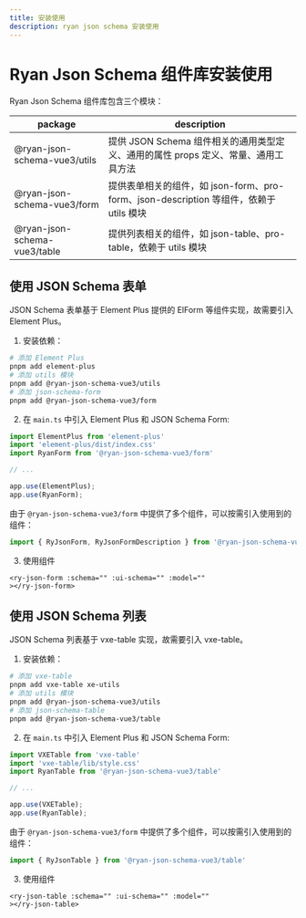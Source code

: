 ```yaml
---
title: 安装使用
description: ryan json schema 安装使用
---
```


# Ryan Json Schema 组件库安装使用

Ryan Json Schema 组件库包含三个模块：

| package                      | description                                                      |
|------------------------------|------------------------------------------------------------------|
| @ryan-json-schema-vue3/utils | 提供 JSON Schema 组件相关的通用类型定义、通用的属性 props 定义、常量、通用工具方法              |
| @ryan-json-schema-vue3/form  | 提供表单相关的组件，如 json-form、pro-form、json-description 等组件，依赖于 utils 模块 |
| @ryan-json-schema-vue3/table | 提供列表相关的组件，如 json-table、pro-table，依赖于 utils 模块                    |

## 使用 JSON Schema 表单

JSON Schema 表单基于 Element Plus 提供的 ElForm 等组件实现，故需要引入 Element Plus。

1. 安装依赖：

```bash
# 添加 Element Plus
pnpm add element-plus
# 添加 utils 模块
pnpm add @ryan-json-schema-vue3/utils
# 添加 json-schema-form
pnpm add @ryan-json-schema-vue3/form
```

2. 在 `main.ts` 中引入 Element Plus 和 JSON Schema Form:

```typescript
import ElementPlus from 'element-plus'
import 'element-plus/dist/index.css'
import RyanForm from '@ryan-json-schema-vue3/form'

// ...

app.use(ElementPlus);
app.use(RyanForm);
```

由于 `@ryan-json-schema-vue3/form` 中提供了多个组件，可以按需引入使用到的组件：
```typescript
import { RyJsonForm, RyJsonFormDescription } from '@ryan-json-schema-vue3/form'
```

3. 使用组件

```vue
<ry-json-form :schema="" :ui-schema="" :model=""
></ry-json-form>
```

## 使用 JSON Schema 列表

JSON Schema 列表基于 vxe-table 实现，故需要引入 vxe-table。

1. 安装依赖：

```bash
# 添加 vxe-table
pnpm add vxe-table xe-utils
# 添加 utils 模块
pnpm add @ryan-json-schema-vue3/utils
# 添加 json-schema-table
pnpm add @ryan-json-schema-vue3/table
```

2. 在 `main.ts` 中引入 Element Plus 和 JSON Schema Form:

```typescript
import VXETable from 'vxe-table'
import 'vxe-table/lib/style.css'
import RyanTable from '@ryan-json-schema-vue3/table'

// ...

app.use(VXETable);
app.use(RyanTable);
```

由于 `@ryan-json-schema-vue3/form` 中提供了多个组件，可以按需引入使用到的组件：
```typescript
import { RyJsonTable } from '@ryan-json-schema-vue3/table'
```

3. 使用组件

```vue
<ry-json-table :schema="" :ui-schema="" :model=""
></ry-json-table>
```